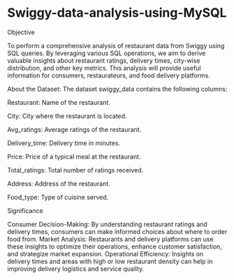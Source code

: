 # Swiggy-data-analysis-using-MySQL

Objective


To perform a comprehensive analysis of restaurant data from Swiggy using SQL queries. By leveraging various SQL operations, we aim to derive valuable insights about restaurant ratings, delivery times, city-wise distribution, and other key metrics. This analysis will provide useful information for consumers, restaurateurs, and food delivery platforms.

About the Dataset: The dataset swiggy_data contains the following columns:

Restaurant: Name of the restaurant.

City: City where the restaurant is located.

Avg_ratings: Average ratings of the restaurant.

Delivery_time: Delivery time in minutes.

Price: Price of a typical meal at the restaurant.

Total_ratings: Total number of ratings received.

Address: Address of the restaurant.

Food_type: Type of cuisine served.

Significance


Consumer Decision-Making: By understanding restaurant ratings and delivery times, consumers can make informed choices about where to order food from.
Market Analysis: Restaurants and delivery platforms can use these insights to optimize their operations, enhance customer satisfaction, and strategize market expansion.
Operational Efficiency: Insights on delivery times and areas with high or low restaurant density can help in improving delivery logistics and service quality.
